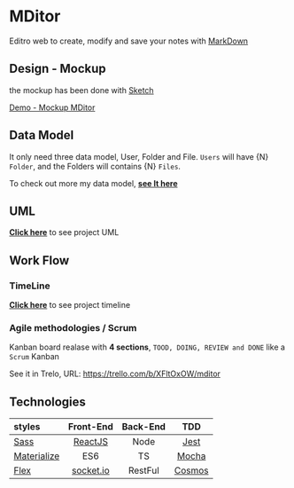 # MDitor

Editro web to create, modify and save your notes with  [MarkDown](https://github.com/adam-p/markdown-here/wiki/Markdown-Cheatsheet)

## Design - Mockup

the mockup has been done with  [Sketch](https://www.sketchapp.com/)

[Demo - Mockup MDitor](https://github.com/VGamezz19/MDitor/tree/master/doc/design/mockup)

## Data Model

It only need three data model, User, Folder and File.
`Users` will have {N}  `Folder`, and the Folders will contains {N} `Files`.

To check out more my data model, __[see It here](https://github.com/VGamezz19/MDitor/tree/master/doc/dataModel/)__

## UML

__[Click here](https://github.com/VGamezz19/MDitor/tree/master/doc/UML/)__ to see project UML

## Work Flow

### TimeLine

__[Click here](https://github.com/VGamezz19/MDitor/tree/master/doc/timeLine/)__ to see project timeline

### Agile methodologies / Scrum

Kanban board realase with **4 sections**, `TOOD, DOING, REVIEW and DONE` like a `Scrum` Kanban

See it in Trelo, URL: https://trello.com/b/XFltOxOW/mditor

## Technologies

| styles| Front-End | Back-End| TDD|
| :---------- | :----------: | :----------: | :----------: |
| [Sass](https://sass-lang.com/) | [ReactJS](https://reactjs.org/)  | Node   | [Jest](https://facebook.github.io/jest/)
| [Materialize](https://react-materialize.github.io/#/) | ES6  | TS  | [Mocha](https://mochajs.org/)
| [Flex](https://css-tricks.com/snippets/css/a-guide-to-flexbox/) | [socket.io](https://socket.io/)  | RestFul  | [Cosmos](https://github.com/react-cosmos/react-cosmos)
